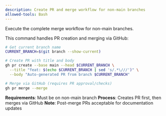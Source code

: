 ```yaml
---
description: Create PR and merge workflow for non-main branches
allowed-tools: Bash
---
```


Execute the complete merge workflow for non-main branches.

This command handles PR creation and merging via GitHub:

```bash
# Get current branch name
CURRENT_BRANCH=$(git branch --show-current)

# Create PR with title and body
gh pr create --base main --head $CURRENT_BRANCH \
  --title "feat: $(echo $CURRENT_BRANCH | sed 's/.*\///')" \
  --body "Auto-generated PR from branch $CURRENT_BRANCH"

# Merge via GitHub (requires PR approval/checks)
gh pr merge --merge
```

**Requirements**: Must be on non-main branch
**Process**: Creates PR first, then merges via GitHub
**Note**: Post-merge PRs acceptable for documentation updates